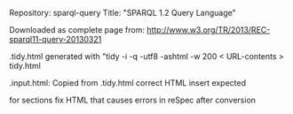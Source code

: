 Repository: sparql-query
Title:      "SPARQL 1.2 Query Language"

Downloaded as complete page from: <http://www.w3.org/TR/2013/REC-sparql11-query-20130321>

.tidy.html generated with "tidy -i -q -utf8 -ashtml -w 200 < URL-contents > tidy.html

.input.html: 
  Copied from .tidy.html
    correct HTML
    insert expected <div> for sections
    fix HTML that causes errors in reSpec after conversion
